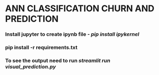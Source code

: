# ANN CLASSIFICATION CHURN AND PREDICTION
### Install jupyter to create ipynb file  - **_pip install ipykernel_** <br/>
### pip install -r requirements.txt<br/>
### To see the output need to run **_streamlit run visual_prediction.py_** <br/>

